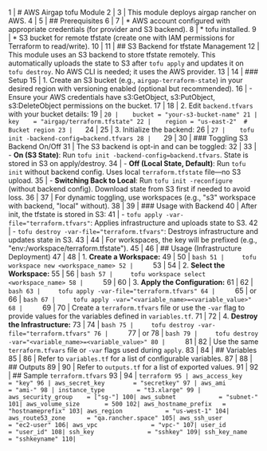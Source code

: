 1 | # AWS Airgap tofu Module
 2 | 
 3 | This module deploys airgap rancher on AWS.
 4 | 
 5 | ## Prerequisites
 6 | 
 7 | * AWS account configured with appropriate credentials (for provider and S3 backend).
 8 | * tofu installed.
 9 | * S3 bucket for remote tfstate (create one with IAM permissions for Terraform to read/write).
10 | 
11 | ## S3 Backend for tfstate Management
12 | This module uses an S3 backend to store tfstate remotely. This automatically uploads the state to S3 after `tofu apply` and updates it on `tofu destroy`. No AWS CLI is needed; it uses the AWS provider.
13 | 
14 | ### Setup
15 | 1. Create an S3 bucket (e.g., `airgap-terraform-state`) in your desired region with versioning enabled (optional but recommended).
16 |    - Ensure your AWS credentials have s3:GetObject, s3:PutObject, s3:DeleteObject permissions on the bucket.
17 | 
18 | 2. Edit `backend.tfvars` with your bucket details:
19 |    ```
20 |    bucket = "your-s3-bucket-name"
21 |    key    = "airgap/terraform.tfstate"
22 |    region = "us-east-2"  # Bucket region
23 |    ```
24 | 
25 | 3. Initialize the backend:
26 |    ```
27 |    tofu init -backend-config=backend.tfvars
28 |    ```
29 | 
30 | ### Toggling S3 Backend On/Off
31 | The S3 backend is opt-in and can be toggled:
32 | 
33 | - **On (S3 State)**: Run `tofu init -backend-config=backend.tfvars`. State is stored in S3 on apply/destroy.
34 | - **Off (Local State, Default)**: Run `tofu init` without backend config. Uses local `terraform.tfstate` file—no S3 upload.
35 | - **Switching Back to Local**: Run `tofu init -reconfigure` (without backend config). Download state from S3 first if needed to avoid loss.
36 | 
37 | For dynamic toggling, use workspaces (e.g., "s3" workspace with backend, "local" without).
38 | 
39 | ### Usage with Backend
40 | After init, the tfstate is stored in S3:
41 | - `tofu apply -var-file="terraform.tfvars"`: Applies infrastructure and uploads state to S3.
42 | - `tofu destroy -var-file="terraform.tfvars"`: Destroys infrastructure and updates state in S3.
43 | 
44 | For workspaces, the key will be prefixed (e.g., "env:/workspace/terraform.tfstate").
45 | 
46 | ## Usage (Infrastructure Deployment)
47 | 
48 | 1.  **Create a Workspace:**
49 | 
50 |     ```bash
51 |     tofu workspace new <workspace_name>
52 |     ```
53 | 
54 | 2.  **Select the Workspace:**
55 | 
56 |     ```bash
57 |     tofu workspace select <workspace_name>
58 |     ```
59 | 
60 | 3.  **Apply the Configuration:**
61 | 
62 |     ```bash
63 |     tofu apply -var-file="terraform.tfvars"
64 |     ```
65 |     or
66 |     ```bash
67 |     tofu apply -var="<variable_name>=<variable_value>"
68 |     ```
69 | 
70 |     Create a `terraform.tfvars` file or use the `-var` flag to provide values for the variables defined in `variables.tf`.
71 | 
72 | 4.  **Destroy the Infrastructure:**
73 | 
74 |     ```bash
75 |     tofu destroy -var-file="terraform.tfvars"
76 |     ```
77 |     or
78 |     ```bash
79 |     tofu destroy -var="<variable_name>=<variable_value>"
80 |     ```
81 | 
82 |     Use the same `terraform.tfvars` file or `-var` flags used during `apply`.
83 | 
84 | ## Variables
85 | 
86 | Refer to `variables.tf` for a list of configurable variables.
87 | 
88 | ## Outputs
89 | 
90 | Refer to `outputs.tf` for a list of exported values.
91 | 
92 | ## Sample `terraform.tfvars`
93 | 
94 | ```terraform
95 | aws_access_key        = "key"
96 | aws_secret_key        = "secretkey"
97 | aws_ami               = "ami-"
98 | instance_type         = "t3.xlarge"
99 | aws_security_group    = ["sg-"]
100| aws_subnet            = "subnet-"
101| aws_volume_size       = 500
102| aws_hostname_prefix   = "hostnameprefix"
103| aws_region            = "us-west-1"
104| aws_route53_zone      = "qa.rancher.space"
105| aws_ssh_user          = "ec2-user"
106| aws_vpc               = "vpc-"
107| user_id               = "user_id"
108| ssh_key               = "sshkey"
109| ssh_key_name          = "sshkeyname"
110| ```
